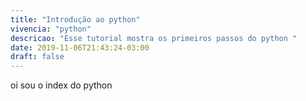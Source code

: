 ```yaml
---
title: "Introdução ao python"
vivencia: "python"
descricao: "Esse tutorial mostra os primeiros passos do python " 
date: 2019-11-06T21:43:24-03:00
draft: false
---
```

oi sou o index do python

